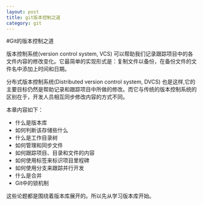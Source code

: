 ```yaml
---
layout: post
title: git版本控制之道
category: git
---
```


#Git的版本控制之道  

  版本控制系统(version control system, VCS) 可以帮助我们记录跟踪项目中的各文件内容的修改变化。它最简单的实现形式是：复制文件以备份，在备份文件的文件名中添加上时间和日期。
  
 分布式版本控制系统(Distributed version control system, DVCS) 也是这样,它的主要目标仍然是帮助记录和跟踪项目中所做的修改。而它与传统的版本控制系统的区别在于，开发人员相互同步修改内容的方式不同。
  
  本章内容如下：
   *  什么是版本库
   *  如何判断该存储些什么
   *  什么是工作目录树
   *  如何管理和同步文件
   *  如何跟踪项目、目录和文件的内容
   *  如何使用标签来标识项目里程碑
   *  如何使用分支来跟踪并行开发
   *  什么是合并
   *  Git中的锁机制

这些论题都是围绕着版本库展开的。所以先从学习版本库开始。

